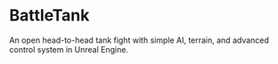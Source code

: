 # BattleTank
An open head-to-head tank fight with simple AI, terrain, and advanced control system in Unreal Engine.
